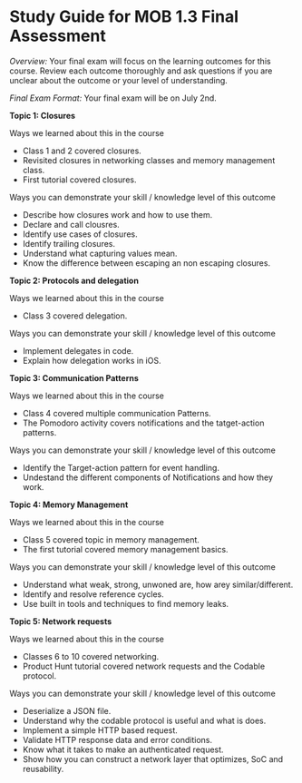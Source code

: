 # Study Guide for MOB 1.3 Final Assessment<br>

*Overview:* Your final exam will focus on the learning outcomes for this course.  Review each outcome thoroughly and ask questions if you are unclear about the outcome or your level of understanding.

*Final Exam Format:* Your final exam will be on July 2nd.  

**Topic 1:  Closures**

Ways we learned about this in the course
- Class 1 and 2 covered closures.
- Revisited closures in networking classes and memory management class.
- First tutorial covered closures.

Ways you can demonstrate your skill / knowledge level of this outcome
- Describe how closures work and how to use them.
- Declare and call clousres.
- Identify use cases of closures.
- Identify trailing closures.
- Understand what capturing values mean.
- Know the difference between escaping an non escaping closures.

**Topic 2: Protocols and delegation**

Ways we learned about this in the course
- Class 3 covered delegation.

Ways you can demonstrate your skill / knowledge level of this outcome
- Implement delegates in code.
- Explain how delegation works in iOS.

**Topic 3: Communication Patterns**

Ways we learned about this in the course
- Class 4 covered multiple communication Patterns.
- The Pomodoro activity covers notifications and the tatget-action patterns.

Ways you can demonstrate your skill / knowledge level of this outcome
- Identify the Target-action pattern for event handling.
- Undestand the different components of Notifications and how they work.

**Topic 4: Memory Management**

Ways we learned about this in the course
- Class 5 covered topic in memory management.
- The first tutorial covered memory management basics.

Ways you can demonstrate your skill / knowledge level of this outcome
- Understand what weak, strong, unwoned are, how arey similar/different.
- Identify and resolve reference cycles.
- Use built in tools and techniques to find memory leaks.

**Topic 5: Network requests**

Ways we learned about this in the course
- Classes 6 to 10 covered networking.
- Product Hunt tutorial covered network requests and the Codable protocol.

Ways you can demonstrate your skill / knowledge level of this outcome
- Deserialize a JSON file.
- Understand why the codable protocol is useful and what is does.
- Implement a simple HTTP based request.
- Validate HTTP response data and error conditions.
- Know what it takes to make an authenticated request.
- Show how you can construct a network layer that optimizes, SoC and reusability.
